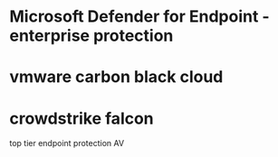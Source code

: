 # Microsoft Defender for Endpoint - enterprise protection
# vmware carbon black cloud
# crowdstrike falcon
top tier endpoint protection AV

